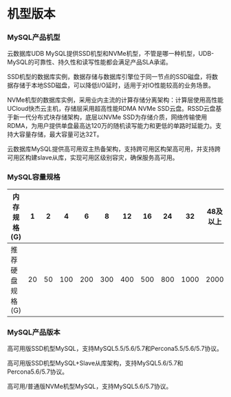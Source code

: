 # 机型版本



### MySQL产品机型

云数据库UDB MySQL提供SSD机型和NVMe机型，不管是哪一种机型，UDB-MySQL的可靠性、持久性和读写性能都会满足产品SLA承诺。

SSD机型的数据库实例，数据存储与数据库引擎位于同一节点的SSD磁盘，将数据存储于本地SSD磁盘，可以降低I/O延时，适用于对IO性能较高的业务场景。

NVMe机型的数据库实例，采用业内主流的计算存储分离架构：计算层使用高性能UCloud快杰云主机，存储层采用超高性能RDMA NVMe SSD云盘。RSSD云盘基于新一代分布式块存储架构，底层以NVMe SSD为存储介质，网络传输使用RDMA，为用户提供单盘最高达120万的随机读写能力和更低的单路时延能力。支持大容量存储，最大容量可达32T。

云数据库MySQL提供高可用双主热备架构，支持跨可用区构架高可用，并支持跨可用区构建slave从库，实现可用区级别容灾，确保服务高可用。


### MySQL容量规格

| 内存规格(G)   | 1  | 2  | 4   | 6   | 8   | 12  | 16  | 24  | 32   | 48及以上 |
| --------- | -- | -- | --- | --- | --- | --- | --- | --- | ---- | ----- |
| 推荐硬盘规格(G) | 20 | 50 | 100 | 200 | 300 | 400 | 500 | 800 | 1000 | 2000  |

### MySQL产品版本

高可用版SSD机型MySQL，支持MySQL5.5/5.6/5.7和Percona5.5/5.6/5.7协议。

高可用版SSD机型MySQL+Slave从库架构，支持MySQL5.6/5.7和Percona5.6/5.7协议。

高可用/普通版NVMe机型MySQL，支持MySQL5.6/5.7协议。

